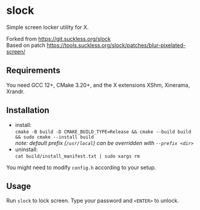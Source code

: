# slock
Simple screen locker utility for X.

Forked from https://git.suckless.org/slock
<br>Based on patch https://tools.suckless.org/slock/patches/blur-pixelated-screen/

## Requirements

You need GCC 12+, CMake 3.20+, and the X extensions XShm, Xinerama, Xrandr.

## Installation

- install:<br>`cmake -B build -D CMAKE_BUILD_TYPE=Release && cmake --build build && sudo cmake --install build`
<br>*note: default prefix (`/usr/local`) can be overridden with `--prefix <dir>`*
- uninstall:<br>`cat build/install_manifest.txt | sudo xargs rm`

You might need to modify `config.h` according to your setup.

## Usage

Run `slock` to lock screen. Type your password and `<ENTER>` to unlock.
